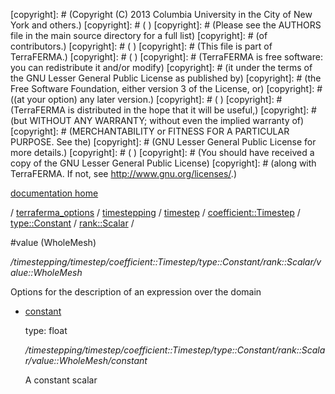 [copyright]: # (Copyright (C) 2013 Columbia University in the City of New York and others.)
[copyright]: # ( )
[copyright]: # (Please see the AUTHORS file in the main source directory for a full list)
[copyright]: # (of contributors.)
[copyright]: # ( )
[copyright]: # (This file is part of TerraFERMA.)
[copyright]: # ( )
[copyright]: # (TerraFERMA is free software: you can redistribute it and/or modify)
[copyright]: # (it under the terms of the GNU Lesser General Public License as published by)
[copyright]: # (the Free Software Foundation, either version 3 of the License, or)
[copyright]: # ((at your option) any later version.)
[copyright]: # ( )
[copyright]: # (TerraFERMA is distributed in the hope that it will be useful,)
[copyright]: # (but WITHOUT ANY WARRANTY; without even the implied warranty of)
[copyright]: # (MERCHANTABILITY or FITNESS FOR A PARTICULAR PURPOSE. See the)
[copyright]: # (GNU Lesser General Public License for more details.)
[copyright]: # ( )
[copyright]: # (You should have received a copy of the GNU Lesser General Public License)
[copyright]: # (along with TerraFERMA. If not, see <http://www.gnu.org/licenses/>.)

[documentation home](https://github.com/terraferma/terraferma/wiki/Documentation)

/ [terraferma_options](../../../../../../terraferma_options.md) / [timestepping](../../../../../timestepping.md) / [timestep](../../../../timestep.md) / [coefficient::Timestep](../../../coefficient__Timestep.md) / [type::Constant](../../type__Constant.md) / [rank::Scalar](../rank__Scalar.md) /

#value (WholeMesh)

*/timestepping/timestep/coefficient::Timestep/type::Constant/rank::Scalar/value::WholeMesh*

Options for the description of an expression over the domain

* [constant](value__WholeMesh/constant.md "child")

    type: float

    */timestepping/timestep/coefficient::Timestep/type::Constant/rank::Scalar/value::WholeMesh/constant*

    A constant scalar

[autogenerated]: # (This file was automatically generated from the schema file:/home/cwilson/repos/github/TerraFERMA/TerraFERMA/buckettools/schemas/timestepping.rng.)

